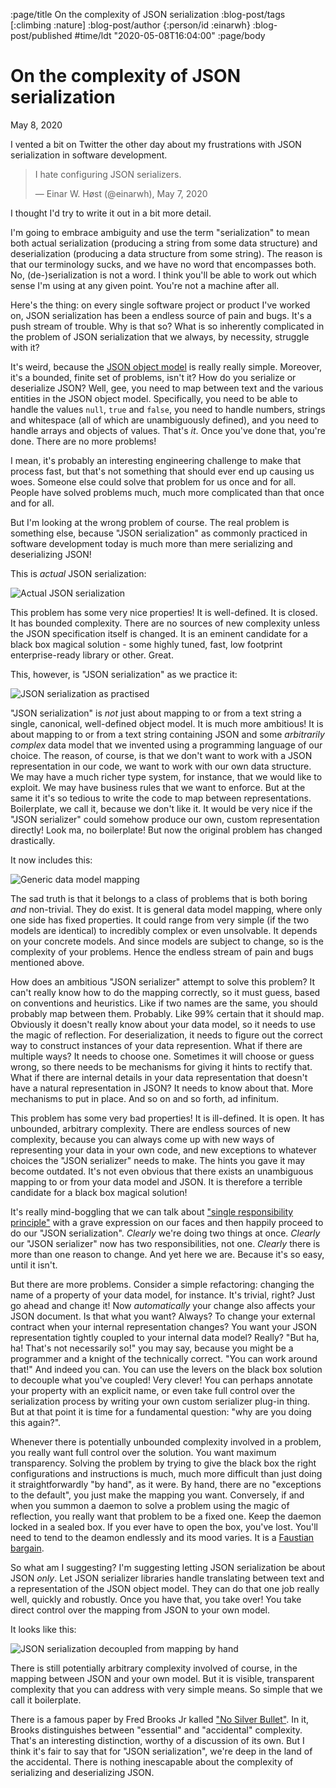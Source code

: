 :page/title On the complexity of JSON serialization
:blog-post/tags [:climbing :nature]
:blog-post/author {:person/id :einarwh}
:blog-post/published #time/ldt "2020-05-08T16:04:00"
:page/body

# On the complexity of JSON serialization

<p class="blog-post-date">May 8, 2020</p>

I vented a bit on Twitter the other day about my frustrations with JSON serialization in software development.

> I hate configuring JSON serializers.
>
> — Einar W. Høst (@einarwh), May 7, 2020

I thought I'd try to write it out in a bit more detail.

I'm going to embrace ambiguity and use the term "serialization" to mean both actual serialization (producing a string from some data structure) and deserialization (producing a data structure from some string). The reason is that our terminology sucks, and we have no word that encompasses both. No, (de-)serialization is not a word. I think you'll be able to work out which sense I'm using at any given point. You're not a machine after all.

Here's the thing: on every single software project or product I've worked on, JSON serialization has been a endless source of pain and bugs. It's a push stream of trouble. Why is that so? What is so inherently complicated in the problem of JSON serialization that we always, by necessity, struggle with it?

It's weird, because the [JSON object model](https://www.json.org/json-en.html) is really really simple. Moreover, it's a bounded, finite set of problems, isn't it? How do you serialize or deserialize JSON? Well, gee, you need to map between text and the various entities in the JSON object model. Specifically, you need to be able to handle the values `null`, `true` and `false`, you need to handle numbers, strings and whitespace (all of which are unambiguously defined), and you need to handle arrays and objects of values. That's _it_. Once you've done that, you're done. There are no more problems!

I mean, it's probably an interesting engineering challenge to make that process fast, but that's not something that should ever end up causing us woes. Someone else could solve that problem for us once and for all. People have solved problems much, much more complicated than that once and for all.

But I'm looking at the wrong problem of course. The real problem is something else, because "JSON serialization" as commonly practiced in software development today is much more than mere serializing and deserializing JSON!

This is _actual_ JSON serialization:

![Actual JSON serialization](/images/json-serialization.png)

This problem has some very nice properties! It is well-defined. It is closed. It has bounded complexity. There are no sources of new complexity unless the JSON specification itself is changed. It is an eminent candidate for a black box magical solution - some highly tuned, fast, low footprint enterprise-ready library or other. Great.

This, however, is "JSON serialization" as we practice it:

![JSON serialization as practised](/images/json-serialization-in-air-quotes.png)

"JSON serialization" is _not_ just about mapping to or from a text string a single, canonical, well-defined object model. It is much more ambitious! It is about mapping to or from a text string containing JSON and some _arbitrarily complex_ data model that we invented using a programming language of our choice. The reason, of course, is that we don't want to work with a JSON representation in our code, we want to work with our own data structure. We may have a much richer type system, for instance, that we would like to exploit. We may have business rules that we want to enforce. But at the same it it's so tedious to write the code to map between representations. Boilerplate, we call it, because we don't like it. It would be very nice if the "JSON serializer" could somehow produce our own, custom representation directly! Look ma, no boilerplate! But now the original problem has changed drastically.

It now includes this:

![Generic data model mapping](/images/data-model-mapping.png)

The sad truth is that it belongs to a class of problems that is both boring _and_ non-trivial. They do exist. It is general data model mapping, where only one side has fixed properties. It could range from very simple (if the two models are identical) to incredibly complex or even unsolvable. It depends on your concrete models. And since models are subject to change, so is the complexity of your problems. Hence the endless stream of pain and bugs mentioned above.

How does an ambitious "JSON serializer" attempt to solve this problem? It can't really know how to do the mapping correctly, so it must guess, based on conventions and heuristics. Like if two names are the same, you should probably map between them. Probably. Like 99% certain that it should map. Obviously it doesn't really know about your data model, so it needs to use the magic of reflection. For deserialization, it needs to figure out the correct way to construct instances of your data represention. What if there are multiple ways? It needs to choose one. Sometimes it will choose or guess wrong, so there needs to be mechanisms for giving it hints to rectify that. What if there are internal details in your data representation that doesn't have a natural representation in JSON? It needs to know about that. More mechanisms to put in place. And so on and so forth, ad infinitum.

This problem has some very bad properties! It is ill-defined. It is open. It has unbounded, arbitrary complexity. There are endless sources of new complexity, because you can always come up with new ways of representing your data in your own code, and new exceptions to whatever choices the "JSON serializer" needs to make. The hints you gave it may become outdated. It's not even obvious that there exists an unambiguous mapping to or from your data model and JSON. It is therefore a terrible candidate for a black box magical solution!

It's really mind-boggling that we can talk about ["single responsibility principle"](https://en.wikipedia.org/wiki/Single-responsibility_principle) with a grave expression on our faces and then happily proceed to do our "JSON serialization". _Clearly_ we're doing two things at once. _Clearly_ our "JSON serializer" now has two responsibilities, not one. _Clearly_ there is more than one reason to change. And yet here we are. Because it's so easy, until it isn't.

But there are more problems. Consider a simple refactoring: changing the name of a property of your data model, for instance. It's trivial, right? Just go ahead and change it! Now _automatically_ your change also affects your JSON document. Is that what you want? Always? To change your external contract when your internal representation changes? You want your JSON representation tightly coupled to your internal data model? Really? "But ha, ha! That's not necessarily so!" you may say, because you might be a programmer and a knight of the technically correct. "You can work around that!" And indeed you can. You can use the levers on the black box solution to decouple what you've coupled! Very clever! You can perhaps annotate your property with an explicit name, or even take full control over the serialization process by writing your own custom serializer plug-in thing. But at that point it is time for a fundamental question: "why are you doing this again?".

Whenever there is potentially unbounded complexity involved in a problem, you really want full control over the solution. You want maximum transparency. Solving the problem by trying to give the black box the right configurations and instructions is much, much more difficult than just doing it straightforwardly "by hand", as it were. By hand, there are no "exceptions to the default", you just make the mapping you want. Conversely, if and when you summon a daemon to solve a problem using the magic of reflection, you really want that problem to be a fixed one. Keep the daemon locked in a sealed box. If you ever have to open the box, you've lost. You'll need to tend to the deamon endlessly and its mood varies. It is a [Faustian bargain](https://en.wiktionary.org/wiki/Faustian_bargain).

So what am I suggesting? I'm suggesting letting JSON serialization be about JSON _only_. Let JSON serializer libraries handle translating between text and a representation of the JSON object model. They can do that one job really well, quickly and robustly. Once you have that, you take over! You take direct control over the mapping from JSON to your own model.

It looks like this:

![JSON serialization decoupled from mapping by hand](/images/json-serialization-decoupled-from-mapping.png)

There is still potentially arbitrary complexity involved of course, in the mapping between JSON and your own model. But it is visible, transparent complexity that you can address with very simple means. So simple that we call it boilerplate.

There is a famous paper by Fred Brooks Jr kalled ["No Silver Bullet"](https://en.wikipedia.org/wiki/No_Silver_Bullet). In it, Brooks distinguishes between "essential" and "accidental" complexity. That's an interesting distinction, worthy of a discussion of its own. But I think it's fair to say that for "JSON serialization", we're deep in the land of the accidental. There is nothing inescapable about the complexity of serializing and deserializing JSON.
